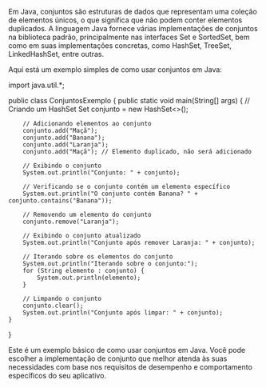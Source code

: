 Em Java, conjuntos são estruturas de dados que representam uma coleção de elementos únicos, o que significa que não podem conter elementos duplicados. A linguagem Java fornece várias implementações de conjuntos na biblioteca padrão, principalmente nas interfaces Set e SortedSet, bem como em suas implementações concretas, como HashSet, TreeSet, LinkedHashSet, entre outras.

Aqui está um exemplo simples de como usar conjuntos em Java:



import java.util.*;

public class ConjuntosExemplo {
    public static void main(String[] args) {
        // Criando um HashSet
        Set<String> conjunto = new HashSet<>();

        // Adicionando elementos ao conjunto
        conjunto.add("Maçã");
        conjunto.add("Banana");
        conjunto.add("Laranja");
        conjunto.add("Maçã"); // Elemento duplicado, não será adicionado

        // Exibindo o conjunto
        System.out.println("Conjunto: " + conjunto);

        // Verificando se o conjunto contém um elemento específico
        System.out.println("O conjunto contém Banana? " + conjunto.contains("Banana"));

        // Removendo um elemento do conjunto
        conjunto.remove("Laranja");

        // Exibindo o conjunto atualizado
        System.out.println("Conjunto após remover Laranja: " + conjunto);

        // Iterando sobre os elementos do conjunto
        System.out.println("Iterando sobre o conjunto:");
        for (String elemento : conjunto) {
            System.out.println(elemento);
        }

        // Limpando o conjunto
        conjunto.clear();
        System.out.println("Conjunto após limpar: " + conjunto);
    }
}

Este é um exemplo básico de como usar conjuntos em Java. Você pode escolher a implementação de conjunto que melhor atenda às suas necessidades com base nos requisitos de desempenho e comportamento específicos do seu aplicativo.
